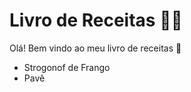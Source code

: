 # Livro de Receitas :woman_cook:

Olá! Bem vindo ao meu livro de receitas :wave:

- Strogonof de Frango
- Pavê